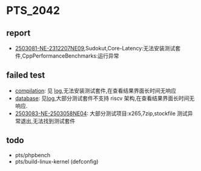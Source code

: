 # PTS_2042

## report

- [2503081-NE-2312207NE09](https://openbenchmarking.org/result/2503081-NE-2312207NE09),Sudokut,Core-Latency:无法安装测试套件,CppPerformanceBenchmarks:运行异常

## failed test

- [compilation](https://openbenchmarking.org/suite/pts/compilation): 见 [log](../log/compilation.log),无法安装测试套件,在查看结果界面长时间无响应
- [database](https://openbenchmarking.org/suite/pts/database): 见[log](../log/database.log),大部分测试套件不支持 riscv 架构,在查看结果界面长时间无响应.
- [2503083-NE-2503058NE04](https://openbenchmarking.org/result/2503083-NE-2503058NE04): 大部分测试项目:x265,7zip,stockfile 测试异常退出,无法找到测试套件

## todo 

- pts/phpbench
- pts/build-linux-kernel (defconfig)
